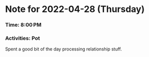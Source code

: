 # Note for 2022-04-28 (Thursday)
### Time: 8:00 PM
### Activities: Pot

Spent a good bit of the day processing relationship stuff.

